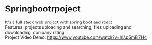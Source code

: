 # Springbootrpoject
It's a full stack web project with spring boot and react 	<br />
Features: projects uploading and searching, files uploading and downloading, company rating <br />
Project Video Demo: https://www.youtube.com/watch?v=hlAp5mBl7H4


